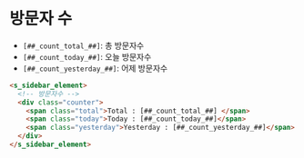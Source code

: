 # 방문자 수

- `[##_count_total_##]`: 총 방문자수
- `[##_count_today_##]`: 오늘 방문자수
- `[##_count_yesterday_##]`: 어제 방문자수 

```html
<s_sidebar_element>
  <!-- 방문자수 -->
  <div class="counter">
    <span class="total">Total : [##_count_total_##] </span>
    <span class="today">Today : [##_count_today_##]</span>
    <span class="yesterday">Yesterday : [##_count_yesterday_##]</span>
  </div>
</s_sidebar_element>
```
